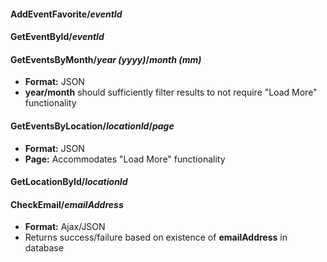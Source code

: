 #### AddEventFavorite/*eventId*

#### GetEventById/*eventId*

#### GetEventsByMonth/*year (yyyy)*/*month (mm)*

* **Format:** JSON
* **year/month** should sufficiently filter results to not require "Load More" functionality

#### GetEventsByLocation/*locationId*/*page*

* **Format:** JSON
* **Page:** Accommodates "Load More" functionality

#### GetLocationById/*locationId*

#### CheckEmail/*emailAddress*

* **Format:** Ajax/JSON
* Returns success/failure based on existence of **emailAddress** in database